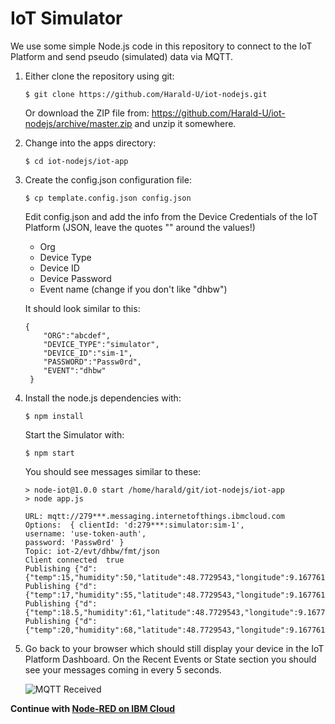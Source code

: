 #  IoT Simulator 

We use some simple Node.js code in this repository to connect to the IoT Platform and send pseudo (simulated) data via MQTT.

1. Either clone the repository using git:
   ```
   $ git clone https://github.com/Harald-U/iot-nodejs.git
   ```
   Or download the ZIP file from:
   https://github.com/Harald-U/iot-nodejs/archive/master.zip and unzip it somewhere.

 2. Change into the apps directory:
    ```
    $ cd iot-nodejs/iot-app
    ```
    
3. Create the config.json configuration file:
    ```
    $ cp template.config.json config.json
   ```
   Edit config.json and add the info from the Device Credentials of the IoT Platform (JSON, leave the quotes "" around the values!)
   * Org 
   * Device Type
   * Device ID
   * Device Password
   * Event name (change if you don't like "dhbw")

   It should look similar to this:

   ```
   {
       "ORG":"abcdef",
       "DEVICE_TYPE":"simulator",
       "DEVICE_ID":"sim-1",
       "PASSWORD":"Passw0rd",
       "EVENT":"dhbw"
    }
   ```

4. Install the node.js dependencies with:

    ```
    $ npm install
    ```

    Start the Simulator with:

    ```
    $ npm start
    ```

    You should see messages similar to these:

    ```
    > node-iot@1.0.0 start /home/harald/git/iot-nodejs/iot-app
    > node app.js

    URL: mqtt://279***.messaging.internetofthings.ibmcloud.com
    Options:  { clientId: 'd:279***:simulator:sim-1',
    username: 'use-token-auth',
    password: 'Passw0rd' }
    Topic: iot-2/evt/dhbw/fmt/json
    Client connected  true
    Publishing {"d":{"temp":15,"humidity":50,"latitude":48.7729543,"longitude":9.1677613}}
    Publishing {"d":{"temp":17,"humidity":55,"latitude":48.7729543,"longitude":9.1677613}}
    Publishing {"d":{"temp":18.5,"humidity":61,"latitude":48.7729543,"longitude":9.1677613}}
    Publishing {"d":{"temp":20,"humidity":68,"latitude":48.7729543,"longitude":9.1677613}}
    ```

5. Go back to your browser which should still display your device in the IoT Platform Dashboard. On the Recent Events or State section you should see your messages coming in every 5 seconds.

    ![MQTT Received](images/MQTTMessages.png)
    

__Continue with [Node-RED on IBM Cloud](4-NODERED.md)__   